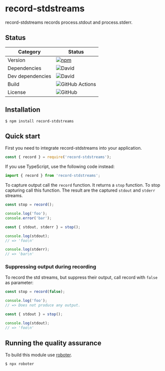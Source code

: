 # record-stdstreams

record-stdstreams records process.stdout and process.stderr.

## Status

| Category         | Status                                                                                                    |
| ---------------- | --------------------------------------------------------------------------------------------------------- |
| Version          | [![npm](https://img.shields.io/npm/v/record-stdstreams)](https://www.npmjs.com/package/record-stdstreams) |
| Dependencies     | ![David](https://img.shields.io/david/thenativeweb/record-stdstreams)                                     |
| Dev dependencies | ![David](https://img.shields.io/david/dev/thenativeweb/record-stdstreams)                                 |
| Build            | ![GitHub Actions](https://github.com/thenativeweb/record-stdstreams/workflows/Release/badge.svg?branch=master)   |
| License          | ![GitHub](https://img.shields.io/github/license/thenativeweb/record-stdstreams)                           |

## Installation

```shell
$ npm install record-stdstreams
```

## Quick start

First you need to integrate record-stdstreams into your application.

```javascript
const { record } = require('record-stdstreams');
```

If you use TypeScript, use the following code instead:

```typescript
import { record } from 'record-stdstreams';
```

To capture output call the `record` function. It returns a `stop` function. To stop capturing call this function. The result are the captured `stdout` and `stderr` streams.

```javascript
const stop = record();

console.log('foo');
console.error('bar');

const { stdout, stderr } = stop();

console.log(stdout);
// => 'foo\n'

console.log(stderr);
// => 'bar\n'
```

### Suppressing output during recording

To record the std streams, but suppress their output, call record with `false` as parameter:

```javascript
const stop = record(false);

console.log('foo');
// => Does not produce any output.

const { stdout } = stop();

console.log(stdout);
// => 'foo\n'
```

## Running the quality assurance

To build this module use [roboter](https://www.npmjs.com/package/roboter).

```shell
$ npx roboter
```
